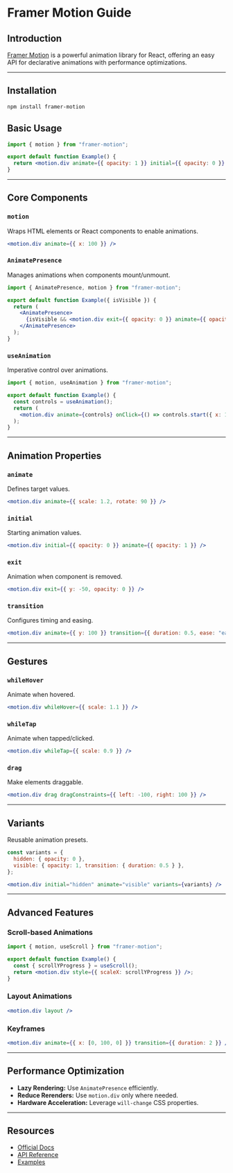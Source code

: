 # Framer Motion Guide

## Introduction
[Framer Motion](https://www.framer.com/motion/) is a powerful animation library for React, offering an easy API for declarative animations with performance optimizations.

---

## Installation
```sh
npm install framer-motion
```

## Basic Usage
```jsx
import { motion } from "framer-motion";

export default function Example() {
  return <motion.div animate={{ opacity: 1 }} initial={{ opacity: 0 }} exit={{ opacity: 0 }} />;
}
```

---

## Core Components
### `motion`
Wraps HTML elements or React components to enable animations.
```jsx
<motion.div animate={{ x: 100 }} />
```

### `AnimatePresence`
Manages animations when components mount/unmount.
```jsx
import { AnimatePresence, motion } from "framer-motion";

export default function Example({ isVisible }) {
  return (
    <AnimatePresence>
      {isVisible && <motion.div exit={{ opacity: 0 }} animate={{ opacity: 1 }} />}
    </AnimatePresence>
  );
}
```

### `useAnimation`
Imperative control over animations.
```jsx
import { motion, useAnimation } from "framer-motion";

export default function Example() {
  const controls = useAnimation();
  return (
    <motion.div animate={controls} onClick={() => controls.start({ x: 100 })} />
  );
}
```

---

## Animation Properties
### `animate`
Defines target values.
```jsx
<motion.div animate={{ scale: 1.2, rotate: 90 }} />
```

### `initial`
Starting animation values.
```jsx
<motion.div initial={{ opacity: 0 }} animate={{ opacity: 1 }} />
```

### `exit`
Animation when component is removed.
```jsx
<motion.div exit={{ y: -50, opacity: 0 }} />
```

### `transition`
Configures timing and easing.
```jsx
<motion.div animate={{ y: 100 }} transition={{ duration: 0.5, ease: "easeInOut" }} />
```

---

## Gestures
### `whileHover`
Animate when hovered.
```jsx
<motion.div whileHover={{ scale: 1.1 }} />
```

### `whileTap`
Animate when tapped/clicked.
```jsx
<motion.div whileTap={{ scale: 0.9 }} />
```

### `drag`
Make elements draggable.
```jsx
<motion.div drag dragConstraints={{ left: -100, right: 100 }} />
```

---

## Variants
Reusable animation presets.
```jsx
const variants = {
  hidden: { opacity: 0 },
  visible: { opacity: 1, transition: { duration: 0.5 } },
};

<motion.div initial="hidden" animate="visible" variants={variants} />
```

---

## Advanced Features
### Scroll-based Animations
```jsx
import { motion, useScroll } from "framer-motion";

export default function Example() {
  const { scrollYProgress } = useScroll();
  return <motion.div style={{ scaleX: scrollYProgress }} />;
}
```

### Layout Animations
```jsx
<motion.div layout />
```

### Keyframes
```jsx
<motion.div animate={{ x: [0, 100, 0] }} transition={{ duration: 2 }} />
```

---

## Performance Optimization
- **Lazy Rendering:** Use `AnimatePresence` efficiently.
- **Reduce Rerenders:** Use `motion.div` only where needed.
- **Hardware Acceleration:** Leverage `will-change` CSS properties.

---

## Resources
- [Official Docs](https://www.framer.com/docs/)
- [API Reference](https://www.framer.com/docs/component/)
- [Examples](https://codesandbox.io/examples/package/framer-motion)

